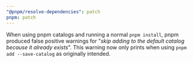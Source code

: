 ```yaml
---
"@pnpm/resolve-dependencies": patch
pnpm: patch
---
```


When using pnpm catalogs and running a normal `pnpm install`, pnpm produced false positive warnings for "_skip adding to the default catalog because it already exists_". This warning now only prints when using `pnpm add --save-catalog` as originally intended.
